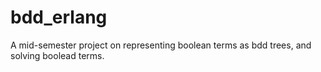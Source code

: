 # bdd_erlang
A mid-semester project on representing boolean terms as bdd trees, and solving boolead terms.


